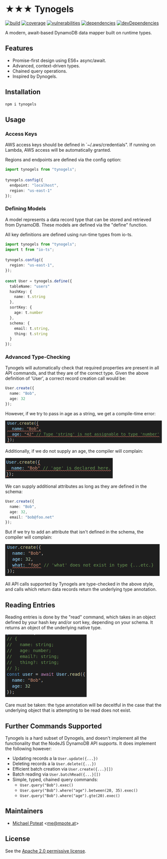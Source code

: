 # ★★★ Tynogels

[![build](https://travis-ci.org/poteat/tynogels.svg?branch=master)](https://travis-ci.org/poteat/tynogels)
[![coverage](https://img.shields.io/codecov/c/github/poteat/tynogels.svg)](https://codecov.io/gh/poteat/tynogels)
[![vulnerabilities](https://snyk.io/test/github/poteat/tynogels/badge.svg)](https://snyk.io/test/github/poteat/tynogels)
[![dependencies](https://img.shields.io/david/poteat/tynogels)](https://david-dm.org/poteat/tynogels)
[![devDependencies](https://img.shields.io/david/dev/poteat/tynogels)](https://david-dm.org/poteat/tynogels?type=dev)

A modern, await-based DynamoDB data mapper built on runtime types.

## Features

- Promise-first design using ES6+ async/await.
- Advanced, context-driven types.
- Chained query operations.
- Inspired by Dynogels.

## Installation

```sh
npm i tynogels
```

## Usage

### Access Keys

AWS access keys should be defined in `~/.aws/credentials". If running on Lambda, AWS access will be automatically granted.

Regions and endpoints are defined via the config option:

```ts
import tynogels from "tynogels";

tynogels.config({
  endpoint: "localhost",
  region: "us-east-1"
});
```

### Defining Models

A model represents a data record type that can be stored and retrieved from DynamoDB. These models are defined via the "define" function.

All key definitions are defined using run-time types from io-ts.

```ts
import tynogels from "tynogels";
import t from "io-ts";

tynogels.config({
  region: "us-east-1",
});

const User = tynogels.define({
  tableName: "users"
  hashKey: {
    name: t.string
  },
  sortKey: {
    age: t.number
  },
  schema: {
    email: t.string,
    thing: t.string
  }
});
```

### Advanced Type-Checking

Tynogels will automatically check that required properties are present in all API commands, and that they are of the correct type. Given the above definition of 'User', a correct record creation call would be:

```ts
User.create({
  name: "Bob",
  age: 32
});
```

However, if we try to pass in age as a string, we get a compile-time error:

![](./docs/user_create_age_string.png)

Additionally, if we do not supply an age, the compiler will complain:

![](./docs/user_create_age_not_present.png)

We can supply additional attributes as long as they are defined in the schema:

```ts
User.create({
  name: "Bob",
  age: 32,
  email: "bob@foo.net"
});
```

But if we try to add an attribute that isn't defined in the schema, the compiler will complain:

![](./docs/user_create_extra_attributes.png)

All API calls supported by Tynogels are type-checked in the above style, and calls which return data records return the underlying type annotation.

## Reading Entries

Reading entries is done by the "read" command, which takes in an object defined by your hash key and/or sort key, depending on your schema. It returns an object of the underlying native type.

![](./docs/user_read.png)

Care must be taken: the type annotation will be deceitful in the case that the underlying object that is attempting to be read does not exist.

## Further Commands Supported

Tynogels is a hard subset of Dynogels, and doesn't implement all the functionality that the NodeJS DynamoDB API supports. It does implement the following however:

- Updating records a la `User.update({...})`
- Deleting records a la `User.delete({...})`
- Efficient batch creation via `User.create({...}[])`
- Batch reading via `User.batchRead({...}[])`
- Simple, typed, chained query commands:
  - `User.query("Bob").exec()`
  - `User.query("Bob").where("age").between(20, 35).exec()`
  - `User.query("Bob").where("age").gte(20).exec()`

## Maintainers

- [Michael Poteat](https://github.com/poteat) \<me@mpote.at\>

## License

See the [Apache 2.0 permissive license](license.md).
